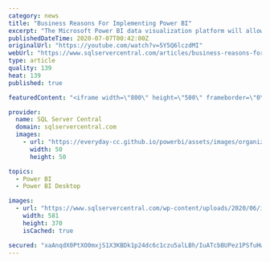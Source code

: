 ```yaml
---
category: news
title: "Business Reasons For Implementing Power BI"
excerpt: "The Microsoft Power BI data visualization platform will allow you to provide the tools and services to content authors who can easily create shared reports and data streams for end-users ..."
publishedDateTime: 2020-07-07T00:42:00Z
originalUrl: "https://youtube.com/watch?v=5Y5Q6lczdMI"
webUrl: "https://www.sqlservercentral.com/articles/business-reasons-for-implementing-power-bi"
type: article
quality: 139
heat: 139
published: true

featuredContent: "<iframe width=\"800\" height=\"500\" frameborder=\"0\" src=\"https://www.youtube.com/embed/5Y5Q6lczdMI\" allow=\"accelerometer; autoplay; encrypted-media; gyroscope; picture-in-picture\" allowfullscreen></iframe>"

provider:
  name: SQL Server Central
  domain: sqlservercentral.com
  images:
    - url: "https://everyday-cc.github.io/powerbi/assets/images/organizations/curbal.com-50x50.jpg"
      width: 50
      height: 50

topics:
  - Power BI
  - Power BI Desktop

images:
  - url: "https://www.sqlservercentral.com/wp-content/uploads/2020/06/img_5efa0adeaa99b.png"
    width: 581
    height: 370
    isCached: true

secured: "xaAnqdX0PtXO0mxjS1X3KBDk1p24dc6c1czu5alLBh/IuATcbBUPez1PSfuHwWggA5/o9R5ftT0YyDk+jXYC/P8xjQNwlaeGvoSd37sw1gVvUMgIz3VAgpSgyVUxTCbG5+BUg/+C6UFnhyhm97z3YnHMp0PRJWx7tLm21Q3jmvkwSjSqyEr4Jh6pSIrpssiV3IiWnuFjLOe1Z8l/PhuX/dovtYovu1iTGLsmzHXVSVyHYNcd6nmUX/mIr3B6iLVn+TsL+w//wbDg+yjSPmwiSbnoXpyo1q4MRpX6CeOzbT2NZYlQ8HcgDnLk+NLv7njj1KL6z/XRa9PtvHDr7IjOx0tacN8dNN+EWnEK7EDXVRHErd1zewi9YsKqyxQCBP4xLffQ5ZKTknssDvAqbuFDmunKqFbPUs5Hn6izYhfOG1SM60TZ6im9QaHYdxPbwidv;8d9IDVVf3rWJfMpxV4R/7A=="
---
```



